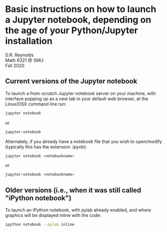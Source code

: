 # Basic instructions on how to launch a Jupyter notebook, depending on the age of your Python/Jupyter installation

D.R. Reynolds  
Math 6321 @ SMU  
Fall 2020

## Current versions of the Jupyter notebook

To launch a from-scratch Jupyter notebook server on your machine, with interface popping up as a new tab in your default web browser, at the Linux/OSX command line run:

```bash
jupyter notebook
```

or

```bash
jupyter-notebook
```

Alternately, if you already have a notebook file that you wish to open/modify (typically this has the extension .ipynb):

```bash
jupyter notebook <notebookname>
```

or

```bash
jupyter-notebook <notebookname>
```

## Older versions (i.e., when it was still called "iPython notebook")

To launch an iPython notebook, with pylab already enabled, and where
graphics will be displayed inline with the code:

```bash
ipython notebook --pylab inline
```
